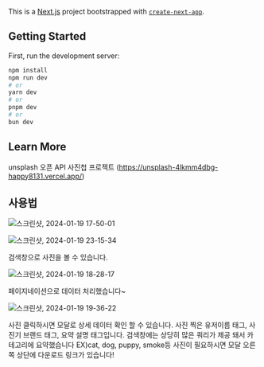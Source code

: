 This is a [Next.js](https://nextjs.org/) project bootstrapped with [`create-next-app`](https://github.com/vercel/next.js/tree/canary/packages/create-next-app).

## Getting Started

First, run the development server:

```bash
npm install
npm run dev
# or
yarn dev
# or
pnpm dev
# or
bun dev
```



## Learn More

unsplash 오픈 API 사진첩 프로젝트
(https://unsplash-4lkmm4dbg-happy8131.vercel.app/)

## 사용법
![스크린샷, 2024-01-19 17-50-01](https://github.com/happy8131/unsplash/assets/70251881/39aa8ad0-644a-4ef1-a7d1-10d822daa0f2)




![스크린샷, 2024-01-19 23-15-34](https://github.com/happy8131/unsplash/assets/70251881/aad540db-6cee-47a4-aad7-7513c9aada06)

검색창으로 사진을 볼 수 있습니다.

![스크린샷, 2024-01-19 18-28-17](https://github.com/happy8131/unsplash/assets/70251881/4fc315c9-6a72-4507-8f01-d1bbcb3ae733)

페이지네이션으로 데이터 처리했습니다~

![스크린샷, 2024-01-19 19-36-22](https://github.com/happy8131/unsplash/assets/70251881/69c8ce80-6244-4c0d-b652-628bde1f3532)

사진 클릭하시면 모달로 상세 데이터 확인 할 수 있습니다. 사진 찍은 유저이름 태그, 사진기 브랜드 태그, 요약 설명 태그입니다.
검색창에는 상당히 많은 쿼리가 제공 돼서 카테고리에 요약했습니다 EX)cat, dog, puppy, smoke등 사진이 필요하시면 모달 오른쪽 상단에 다운로드 링크가 있습니다!

